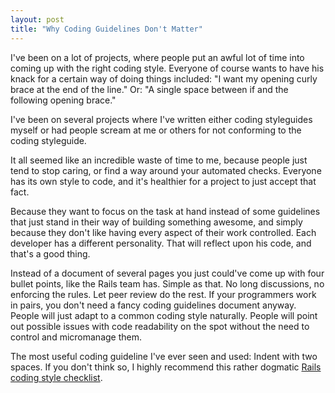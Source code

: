 ```yaml
---
layout: post
title: "Why Coding Guidelines Don't Matter"
---
```

I've been on a lot of projects, where people put an awful lot of time into coming up with the right coding style. Everyone of course wants to have his knack for a certain way of doing things included: "I want my opening curly brace at the end of the line." Or: "A single space between if and the following opening brace."

I've been on several projects where I've written either coding styleguides myself or had people scream at me or others for not conforming to the coding styleguide.

It all seemed like an incredible waste of time to me, because people just tend to stop caring, or find a way around your automated checks. Everyone has its own style to code, and it's healthier for a project to just accept that fact.

Because they want to focus on the task at hand instead of some guidelines that just stand in their way of building something awesome, and simply because they don't like having every aspect of their work controlled. Each developer has a different personality. That will reflect upon his code, and that's a good thing.

Instead of a document of several pages you just could've come up with four bullet points, like the Rails team has. Simple as that. No long discussions, no enforcing the rules. Let peer review do the rest. If your programmers work in pairs, you don't need a fancy coding guidelines document anyway. People will just adapt to a common coding style naturally. People will point out possible issues with code readability on the spot without the need to control and micromanage them.

The most useful coding guideline I've ever seen and used: Indent with two spaces. If you don't think so, I highly recommend this rather dogmatic [Rails coding style checklist](http://www.matthewpaulmoore.com/articles/1276-ruby-on-rails-code-quality-checklist).